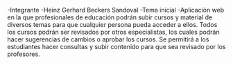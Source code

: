 -Integrante
    -Heinz Gerhard Beckers Sandoval
-Tema inicial
-Aplicación web en la que profesionales de educación podrán subir cursos y material de diversos temas para que cualquier persona pueda acceder a ellos. Todos los cursos podrán ser revisados por otros especialistas, los cuales podrán hacer sugerencias de cambios o aprobar los cursos.
Se permitirá a los estudiantes hacer consultas y subir contenido para que sea revisado por los profesores.
